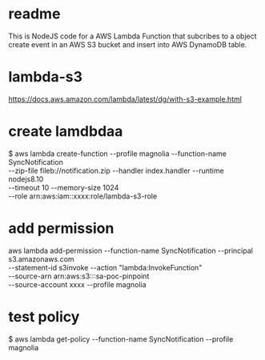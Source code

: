 # readme
This is NodeJS code for a AWS Lambda Function that subcribes to a object create event in an AWS S3 bucket and insert into AWS DynamoDB table.

# lambda-s3
https://docs.aws.amazon.com/lambda/latest/dg/with-s3-example.html

# create lamdbdaa
$ aws lambda create-function --profile magnolia --function-name SyncNotification \
--zip-file fileb://notification.zip --handler index.handler --runtime nodejs8.10 \
--timeout 10 --memory-size 1024 \
--role arn:aws:iam::xxxx:role/lambda-s3-role

# add permission 
aws lambda add-permission --function-name SyncNotification --principal s3.amazonaws.com \
--statement-id s3invoke --action "lambda:InvokeFunction" \
--source-arn arn:aws:s3:::sa-poc-pinpoint \
--source-account xxxx --profile magnolia

# test policy 
$ aws lambda get-policy --function-name SyncNotification --profile magnolia

